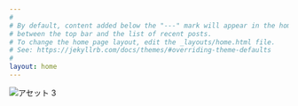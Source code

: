 ```yaml
---
#
# By default, content added below the "---" mark will appear in the home page
# between the top bar and the list of recent posts.
# To change the home page layout, edit the _layouts/home.html file.
# See: https://jekyllrb.com/docs/themes/#overriding-theme-defaults
#
layout: home
---
```



![アセット 3](https://user-images.githubusercontent.com/112707839/198044311-dc3e9399-6d35-4ac5-9fe8-e2b88b642996.png)
